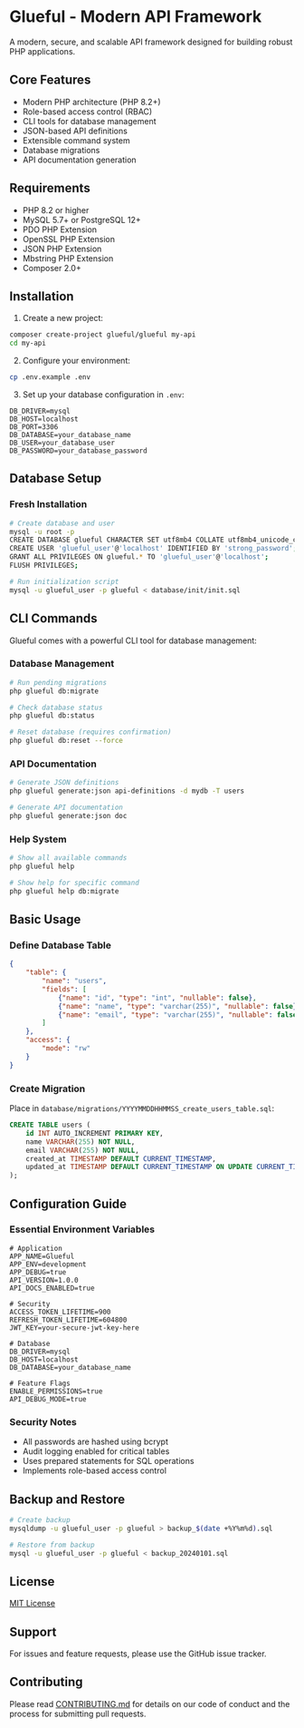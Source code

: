 # Glueful - Modern API Framework

A modern, secure, and scalable API framework designed for building robust PHP applications.

## Core Features

- Modern PHP architecture (PHP 8.2+)
- Role-based access control (RBAC)
- CLI tools for database management
- JSON-based API definitions
- Extensible command system
- Database migrations
- API documentation generation

## Requirements

- PHP 8.2 or higher
- MySQL 5.7+ or PostgreSQL 12+
- PDO PHP Extension
- OpenSSL PHP Extension
- JSON PHP Extension
- Mbstring PHP Extension
- Composer 2.0+

## Installation

1. Create a new project:
```bash
composer create-project glueful/glueful my-api
cd my-api
```

2. Configure your environment:
```bash
cp .env.example .env
```

3. Set up your database configuration in `.env`:
```env
DB_DRIVER=mysql
DB_HOST=localhost
DB_PORT=3306
DB_DATABASE=your_database_name
DB_USER=your_database_user
DB_PASSWORD=your_database_password
```

## Database Setup

### Fresh Installation
```bash
# Create database and user
mysql -u root -p
CREATE DATABASE glueful CHARACTER SET utf8mb4 COLLATE utf8mb4_unicode_ci;
CREATE USER 'glueful_user'@'localhost' IDENTIFIED BY 'strong_password';
GRANT ALL PRIVILEGES ON glueful.* TO 'glueful_user'@'localhost';
FLUSH PRIVILEGES;

# Run initialization script
mysql -u glueful_user -p glueful < database/init/init.sql
```

## CLI Commands

Glueful comes with a powerful CLI tool for database management:

### Database Management
```bash
# Run pending migrations
php glueful db:migrate

# Check database status
php glueful db:status

# Reset database (requires confirmation)
php glueful db:reset --force
```

### API Documentation
```bash
# Generate JSON definitions
php glueful generate:json api-definitions -d mydb -T users

# Generate API documentation
php glueful generate:json doc
```

### Help System
```bash
# Show all available commands
php glueful help

# Show help for specific command
php glueful help db:migrate
```

## Basic Usage

### Define Database Table
```json
{
    "table": {
        "name": "users",
        "fields": [
            {"name": "id", "type": "int", "nullable": false},
            {"name": "name", "type": "varchar(255)", "nullable": false},
            {"name": "email", "type": "varchar(255)", "nullable": false}
        ]
    },
    "access": {
        "mode": "rw"
    }
}
```

### Create Migration
Place in `database/migrations/YYYYMMDDHHMMSS_create_users_table.sql`:
```sql
CREATE TABLE users (
    id INT AUTO_INCREMENT PRIMARY KEY,
    name VARCHAR(255) NOT NULL,
    email VARCHAR(255) NOT NULL,
    created_at TIMESTAMP DEFAULT CURRENT_TIMESTAMP,
    updated_at TIMESTAMP DEFAULT CURRENT_TIMESTAMP ON UPDATE CURRENT_TIMESTAMP
);
```

## Configuration Guide

### Essential Environment Variables

```env
# Application
APP_NAME=Glueful
APP_ENV=development
APP_DEBUG=true
API_VERSION=1.0.0
API_DOCS_ENABLED=true

# Security
ACCESS_TOKEN_LIFETIME=900
REFRESH_TOKEN_LIFETIME=604800
JWT_KEY=your-secure-jwt-key-here

# Database
DB_DRIVER=mysql
DB_HOST=localhost
DB_DATABASE=your_database_name

# Feature Flags
ENABLE_PERMISSIONS=true
API_DEBUG_MODE=true
```

### Security Notes
- All passwords are hashed using bcrypt
- Audit logging enabled for critical tables
- Uses prepared statements for SQL operations
- Implements role-based access control

## Backup and Restore
```bash
# Create backup
mysqldump -u glueful_user -p glueful > backup_$(date +%Y%m%d).sql

# Restore from backup
mysql -u glueful_user -p glueful < backup_20240101.sql
```

## License

[MIT License](LICENSE)

## Support

For issues and feature requests, please use the GitHub issue tracker.

## Contributing

Please read [CONTRIBUTING.md](CONTRIBUTING.md) for details on our code of conduct and the process for submitting pull requests.
